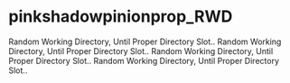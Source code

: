 # pinkshadowpinionprop_RWD

Random Working Directory, Until Proper Directory Slot..
Random Working Directory, Until Proper Directory Slot..
Random Working Directory, Until Proper Directory Slot..
Random Working Directory, Until Proper Directory Slot..
